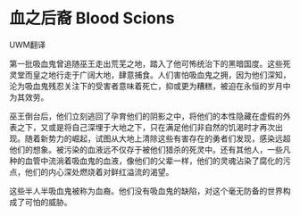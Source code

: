 # 血之后裔 Blood Scions

UWM翻译

第一批吸血鬼曾追随巫王走出荒芜之地，踏入了他可怖统治下的黑暗国度。这些死灵堂而皇之地行走于广阔大地，肆意捕食。人们害怕吸血鬼之拥，因为他们深知，沦为吸血鬼残忍关注下的受害者意味着死亡，抑或更为糟糕，被迫在永恒的岁月中为其效劳。

巫王倒台后，他们立刻逃回了孕育他们的阴影之中，将他们的本性隐藏在虚假的外表之下，又或是将自己深埋于大地之下，只在满足他们非自然的饥渴时才再次出现。随着新势力的崛起，试图从大地上清除这些有害存在的勇者们发现，感染远超他们的想象。被污染的血液远不仅存于被他们猎杀的死灵中。还有其他人，一些凡种的血管中流淌着吸血鬼的血液，像他们的父辈一样，他们的灵魂沾染了腐化的污点，他们的内心深处燃烧着对鲜红溢流的渴望。

这些半人半吸血鬼被称为血裔。他们没有吸血鬼的缺陷，对这个毫无防备的世界构成了可怕的威胁。

 

 
